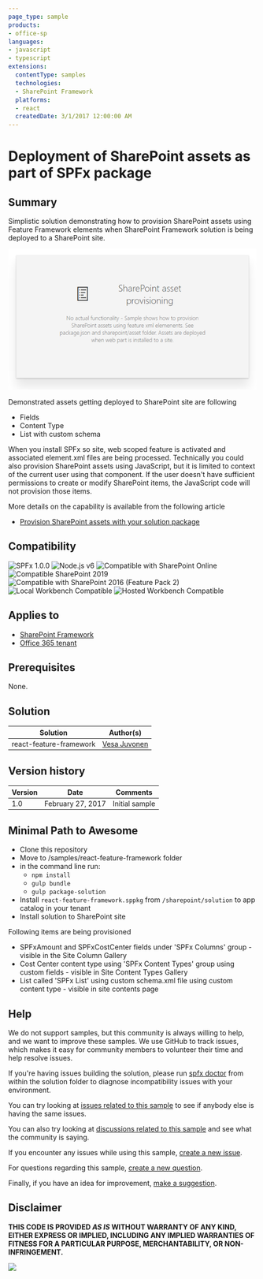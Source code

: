 ```yaml
---
page_type: sample
products:
- office-sp
languages:
- javascript
- typescript
extensions:
  contentType: samples
  technologies:
  - SharePoint Framework
  platforms:
  - react
  createdDate: 3/1/2017 12:00:00 AM
---
```

# Deployment of SharePoint assets as part of SPFx package

## Summary
Simplistic solution demonstrating how to provision SharePoint assets using Feature Framework elements when SharePoint Framework solution is being deployed to a SharePoint site. 

![screenshot](assets/screenshot.png)

Demonstrated assets getting deployed to SharePoint site are following

- Fields
- Content Type
- List with custom schema

When you install SPFx so site, web scoped feature is activated and associated element.xml files are being processed. Technically you could also provision SharePoint assets using JavaScript, but it is limited to context of the current user using that component. If the user doesn't have sufficient permissions to create or modify SharePoint items, the JavaScript code will not provision those items. 

More details on the capability is available from the following article

* [Provision SharePoint assets with your solution package](https://docs.microsoft.com/sharepoint/dev/spfx/toolchain/provision-sharepoint-assets)

## Compatibility

![SPFx 1.0.0](https://img.shields.io/badge/SPFx-1.0.0-green.svg)
![Node.js v6](https://img.shields.io/badge/Node.js-v6-green.svg) 
![Compatible with SharePoint Online](https://img.shields.io/badge/SharePoint%20Online-Compatible-green.svg)
![Compatible SharePoint 2019](https://img.shields.io/badge/SharePoint%20Server%202019-Compatible-green.svg)
![Compatible with SharePoint 2016 (Feature Pack 2)](https://img.shields.io/badge/SharePoint%20Server%202016%20(Feature%20Pack%202)-Compatible-green.svg)
![Local Workbench Compatible](https://img.shields.io/badge/Local%20Workbench-Compatible-green.svg)
![Hosted Workbench Compatible](https://img.shields.io/badge/Hosted%20Workbench-Compatible-green.svg)


## Applies to

* [SharePoint Framework](https://blogs.office.com/2017/02/23/sharepoint-framework-reaches-general-availability-build-and-deploy-engaging-web-parts-today/)
* [Office 365 tenant](https://docs.microsoft.com/sharepoint/dev/spfx/set-up-your-development-environment)

## Prerequisites
 
None.

## Solution

Solution|Author(s)
--------|---------
react-feature-framework | [Vesa Juvonen](https://github.com/VesaJuvonen)

## Version history

Version|Date|Comments
-------|----|--------
1.0|February 27, 2017|Initial sample


## Minimal Path to Awesome

- Clone this repository
- Move to /samples/react-feature-framework folder
- in the command line run:
  - `npm install`
  - `gulp bundle`
  - `gulp package-solution`
- Install `react-feature-framework.sppkg` from `/sharepoint/solution` to app catalog in your tenant
- Install solution to SharePoint site

Following items are being provisioned

- SPFxAmount and SPFxCostCenter fields under 'SPFx Columns' group - visible in the Site Column Gallery
- Cost Center content type using 'SPFx Content Types' group using custom fields - visible in Site Content Types Gallery
- List called 'SPFx List' using custom schema.xml file using custom content type - visible in site contents page

## Help

We do not support samples, but this community is always willing to help, and we want to improve these samples. We use GitHub to track issues, which makes it easy for  community members to volunteer their time and help resolve issues.

If you're having issues building the solution, please run [spfx doctor](https://pnp.github.io/cli-microsoft365/cmd/spfx/spfx-doctor/) from within the solution folder to diagnose incompatibility issues with your environment.

You can try looking at [issues related to this sample](https://github.com/pnp/sp-dev-fx-webparts/issues?q=label%3A%22sample%3A%20react-feature-framework%22) to see if anybody else is having the same issues.

You can also try looking at [discussions related to this sample](https://github.com/pnp/sp-dev-fx-webparts/discussions?discussions_q=react-feature-framework) and see what the community is saying.

If you encounter any issues while using this sample, [create a new issue](https://github.com/pnp/sp-dev-fx-webparts/issues/new?assignees=&labels=Needs%3A+Triage+%3Amag%3A%2Ctype%3Abug-suspected%2Csample%3A%20react-feature-framework&template=bug-report.yml&sample=react-feature-framework&authors=@VesaJuvonen&title=react-feature-framework%20-%20).

For questions regarding this sample, [create a new question](https://github.com/pnp/sp-dev-fx-webparts/issues/new?assignees=&labels=Needs%3A+Triage+%3Amag%3A%2Ctype%3Aquestion%2Csample%3A%20react-feature-framework&template=question.yml&sample=react-feature-framework&authors=@VesaJuvonen&title=react-feature-framework%20-%20).

Finally, if you have an idea for improvement, [make a suggestion](https://github.com/pnp/sp-dev-fx-webparts/issues/new?assignees=&labels=Needs%3A+Triage+%3Amag%3A%2Ctype%3Aenhancement%2Csample%3A%20react-feature-framework&template=suggestion.yml&sample=react-feature-framework&authors=@VesaJuvonen&title=react-feature-framework%20-%20).


## Disclaimer

**THIS CODE IS PROVIDED *AS IS* WITHOUT WARRANTY OF ANY KIND, EITHER EXPRESS OR IMPLIED, INCLUDING ANY IMPLIED WARRANTIES OF FITNESS FOR A PARTICULAR PURPOSE, MERCHANTABILITY, OR NON-INFRINGEMENT.**

<img src="https://pnptelemetry.azurewebsites.net/sp-dev-fx-webparts/samples/react-feature-framework" />
